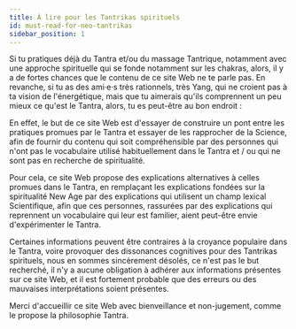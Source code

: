 ```yaml
---
title: À lire pour les Tantrikas spirituels
id: must-read-for-neo-tantrikas
sidebar_position: 1
---
```



Si tu pratiques déjà du Tantra et/ou du massage Tantrique, notamment avec une approche spirituelle qui se fonde notamment sur les chakras, alors, il y a de fortes chances que le contenu de ce site Web ne te parle pas. En revanche, si tu as des ami·e·s très rationnels, très Yang, qui ne croient pas à ta vision de l'énergétique, mais que tu aimerais qu'ils comprennent un peu mieux ce qu'est le Tantra, alors, tu es peut-être au bon endroit :

En effet, le but de ce site Web est d'essayer de construire un pont entre les pratiques promues par le Tantra et essayer de les rapprocher de la Science, afin de fournir du contenu qui soit compréhensible par des personnes qui n'ont pas le vocabulaire utilisé habituellement dans le Tantra et / ou qui ne sont pas en recherche de spiritualité.

Pour cela, ce site Web propose des explications alternatives à celles promues dans le Tantra, en remplaçant les explications fondées sur la spiritualité New Age par des explications qui utilisent un champ lexical Scientifique, afin que ces personnes, rassurées par des explications qui reprennent un vocabulaire qui leur est familier, aient peut-être envie d'expérimenter le Tantra.

Certaines informations peuvent être contraires à la croyance populaire dans le Tantra, voire provoquer des dissonances cognitives pour des Tantrikas spirituels, nous en sommes sincèrement désolés, ce n'est pas le but recherché, il n'y a aucune obligation à adhérer aux informations présentes sur ce site Web, et il est fortement probable que des erreurs ou des mauvaises interprétations soient présentes.

Merci d'accueillir ce site Web avec bienveillance et non-jugement, comme le propose la philosophie Tantra.
